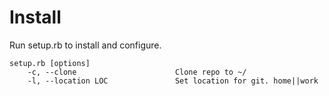 # Install

Run setup.rb to install and configure.

```
setup.rb [options]
    -c, --clone                      Clone repo to ~/
    -l, --location LOC               Set location for git. home||work
```
